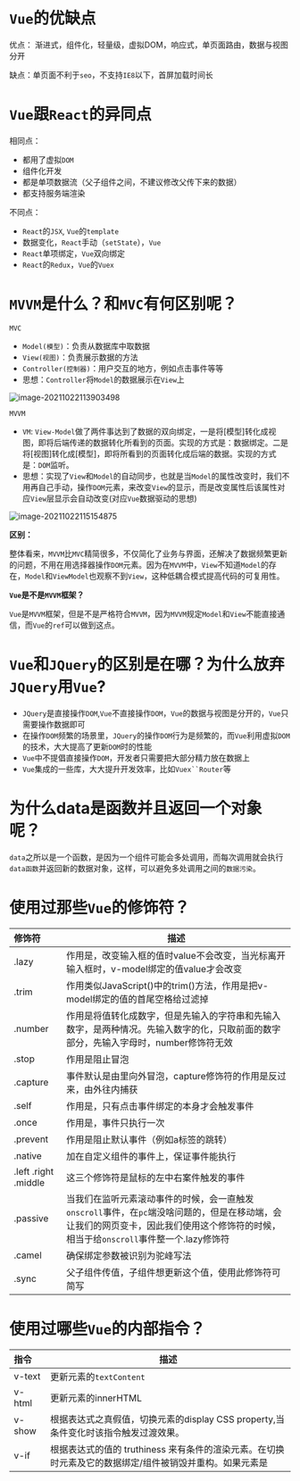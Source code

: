 # `Vue`的优缺点

优点： 渐进式，组件化，轻量级，虚拟DOM，响应式，单页面路由，数据与视图分开

缺点：单页面不利于`seo`，不支持`IE8`以下，首屏加载时间长

# `Vue`跟`React`的异同点

相同点：

- 都用了虚拟`DOM`
- 组件化开发
- 都是单项数据流（父子组件之间，不建议修改父传下来的数据）
- 都支持服务端渲染

不同点：

- `React`的`JSX`, `Vue`的`template`
- 数据变化，`React`手动（`setState`），`Vue`
- `React`单项绑定，`Vue`双向绑定
- `React`的`Redux`，`Vue`的`Vuex`

# `MVVM`是什么？和`MVC`有何区别呢？

`MVC`

- `Model(模型)`：负责从数据库中取数据
- `View(视图)`：负责展示数据的方法
- `Controller(控制器)`：用户交互的地方，例如点击事件等等
- 思想：`Controller`将`Model`的数据展示在`View`上

![image-20211022113903498](C:\Users\kv\AppData\Roaming\Typora\typora-user-images\image-20211022113903498.png)

`MVVM`

- `VM`: `View-Model`做了两件事达到了数据的双向绑定，一是将[模型]转化成视图，即将后端传递的数据转化所看到的页面。实现的方式是：数据绑定。二是将[视图]转化成[模型]，即将所看到的页面转化成后端的数据。实现的方式是：`DOM`监听。
- 思想：实现了`View`和`Model`的自动同步，也就是当`Model`的属性改变时，我们不用再自己手动，操作`DOM`元素，来改变`View`的显示，而是改变属性后该属性对应`View`层显示会自动改变(对应`Vue`数据驱动的思想)

![image-20211022115154875](C:\Users\kv\AppData\Roaming\Typora\typora-user-images\image-20211022115154875.png)

**区别：**

整体看来，`MVVM`比`MVC`精简很多，不仅简化了业务与界面，还解决了数据频繁更新的问题，不用在用选择器操作`DOM`元素。因为在`MVVM`中，`View`不知道`Model`的存在，`Model`和`ViewModel`也观察不到`View`，这种低耦合模式提高代码的可复用性。

**`Vue`是不是`MVVM`框架？**

`Vue`是`MVVM`框架，但是不是严格符合`MVVM`，因为`MVVM`规定`Model`和`View`不能直接通信，而`Vue`的`ref`可以做到这点。

# `Vue`和`JQuery`的区别是在哪？为什么放弃`JQuery`用`Vue`?

- `JQuery`是直接操作`DOM`,`Vue`不直接操作`DOM`，`Vue`的数据与视图是分开的，`Vue`只需要操作数据即可
- 在操作`DOM`频繁的场景里，`JQuery`的操作`DOM`行为是频繁的，而`Vue`利用虚拟`DOM`的技术，大大提高了更新`DOM`时的性能
- `Vue`中不提倡直接操作`DOM`，开发者只需要把大部分精力放在数据上
- `Vue`集成的一些库，大大提升开发效率，比如`Vuex``Router`等

# 为什么data是函数并且返回一个对象呢？

`data`之所以是一个函数，是因为一个组件可能会多处调用，而每次调用就会执行`data函数`并返回新的数据对象，这样，可以避免多处调用之间的`数据污染`。

# 使用过那些`Vue`的修饰符？

| 修饰符               | 描述                                                         |
| :------------------- | ------------------------------------------------------------ |
| .lazy                | 作用是，改变输入框的值时value不会改变，当光标离开输入框时，v-model绑定的值value才会改变 |
| .trim                | 作用类似JavaScript()中的trim()方法，作用是把v-model绑定的值的首尾空格给过滤掉 |
| .number              | 作用是将值转化成数字，但是先输入的字符串和先输入数字，是两种情况。先输入数字的化，只取前面的数字部分，先输入字母时，number修饰符无效 |
| .stop                | 作用是阻止冒泡                                               |
| .capture             | 事件默认是由里向外冒泡，capture修饰符的作用是反过来，由外往内捕获 |
| .self                | 作用是，只有点击事件绑定的本身才会触发事件                   |
| .once                | 作用是，事件只执行一次                                       |
| .prevent             | 作用是阻止默认事件（例如a标签的跳转）                        |
| .native              | 加在自定义组件的事件上，保证事件能执行                       |
| .left .right .middle | 这三个修饰符是鼠标的左中右案件触发的事件                     |
| .passive             | 当我们在监听元素滚动事件的时候，会一直触发`onscroll`事件，在`pc`端没啥问题的，但是在移动端，会让我们的网页变卡，因此我们使用这个修饰符的时候，相当于给`onscroll`事件整一个.lazy修饰符 |
| .camel               | 确保绑定参数被识别为驼峰写法                                 |
| .sync                | 父子组件传值，子组件想更新这个值，使用此修饰符可简写         |



# 使用过哪些`Vue`的内部指令？

| 指令      | 描述                                                         |
| :-------- | ------------------------------------------------------------ |
| v-text    | 更新元素的`textContent`                                      |
| v-html    | 更新元素的innerHTML                                          |
| v-show    | 根据表达式之真假值，切换元素的display CSS property,当条件变化时该指令触发过渡效果。 |
| v-if      | 根据表达式的值的 truthiness 来有条件的渲染元素。在切换时元素及它的数据绑定/组件被销毁并重构。如果元素是<template>，将提出它的内容作为条件块，当条件变化时该指令触发过度效果 |
| v-else    | 前一兄弟元素必须有v-if或v-else-if，类似于`js`中的if else     |
| v-else-if | 前一兄弟元素必须有v-if或v-else-if                            |
| v-for     | 列表循环渲染，数组，对象，数字，字符串都可以                 |
| v-on      | 缩写是@，绑定事件                                            |
| v-bind    | 缩写是：，用于动态绑定各种变量                               |
| v-model   | 双向便规定表单项的值                                         |
| v-slot    | 缩写是#，插槽名                                              |
| v-once    | 元素和组件只渲染一次                                         |
| v-pre     | 跳过这个元素和它的子元素的编译过程。可以用来显示原始Mustache标签，跳过大量没有指令的节点会加快编译。 |
| v-cloak   | 这个指令保持在元素上直到关联实例结束编译，和CSS规则如[v-cloak]{display:none}一起用时，这个指令可以隐藏未编译的mustache标签直到实例准备完毕。 |

# 组件之间的传值方式有哪些？

- 父组件传值给子组件，子组件使用`props`进行接收
- 子组件传值给父组件，子组件使用`$emit+事件`对父组件进行传值
- 组件中可以使用`$parent`和`$children`获取到父组件实例和子组件实例，进而获取数据
- 使用`$attrs`和`$listeners`，在对一些组件进行二次封装时可以方便传值，例如A->B->C
- 使用`$refs`获取组件实例，进而获取数据
- 使用`Vuex`进行状态管理
- 使用`eventBus`进行跨域组件触发事件，进而传递数据
- 使用`provide`和`inject`，官方建议我们不要用这个，*但`ElementUI`源码在大量使用*
- 使用浏览器本地缓存，例如`localStorage`

# 路由有哪些模式呢？又有什么不同呢？

- hash模式：通过`#`号后面的内容的更新，触发`hashchange`事件，实现路由切换
- history模式：通过`pushState`和`replaceState`切换url，触发`popstate`事件，实现路由切换，需要后端配合

# 如何设置class，动态style

- 动态class对象：`<div :class="{'is-active': true, 'red': isRed}"></div>`
- 动态class对象：`<div :class="['is-active', isRed ? 'red': '']"></div>`
- 动态style对象：`<div :style="{color: textColor, fontSize: '10px'}"></div>`
- 动态style对象：`<div :style="[{color: textColor, fontSize: '100px'}, {fontWeight: '300'}]"></div>`

# `v-if`和`v-show`的区别

- `v-if`是通过控制`dom`元素的删除和生成来实现显隐，每次显隐都会使组件重新跑一边生命周期，因为显隐决定了组件生成和销毁
- `v-show`是通过控制`dom`元素的`css`样式来实现显隐，不会销毁
- 需要频繁或大量显隐使用v-show，否则使用`v-if`

# `computed`和`watch`的区别

- `computed`是依赖已有的变量来计算一个目标变量，大多数情况都是`多个变量`凑在一起计算出`一个变量`，并且`computed`具有`缓存机制`，依赖值不变的情况下其会直接读取缓存进行服用，`computed`不能进行`异步处理`
- `watch`是监听某一个变量的变化，并执行相应的回调函数，通常是`一个变量`的变化决定`多个变量`的变化，`watch`可以进行`异步操作`
- 简单记就是：一般情况下`computed`是`多对一`， `watch`是`一对多`

#  `Vue`的生命周期

| 钩子          | 描述                                                         |
| ------------- | ------------------------------------------------------------ |
| veforeCreate  | 实例了`Vue`但没有进行数据的                                  |
| created       | 数据已被初始化响应式处理，在这里可以访问到数据，也可以修改数据 |
| beforeMount   | `render`函数在这里被调用，生成虚拟`DOM`，但是还没转成真实`DOM`并替换到`el` |
| Mounted       | 在这里，真实`DOM`挂载完毕                                    |
| beforeUpdate  | 数据更新后，新的虚拟`DOM`生成，但还没跟旧虚拟`DOM`对比打补丁 |
| updated       | 新旧虚拟`DOM`对比打补丁后，进行真实`DOM`的更新               |
| activated     | 被`keep-alive`缓存的组件停用时调用                           |
| beforeDestroy | 实例销毁之前调用，在这一步，依然可以访问数据                 |
| destroyed     | 实例销毁后调用。该钩子被调用后，对应`Vue`实例所有指令都被解绑，所有时间监听器被移除，所有的子实例也都被销毁 |
| errorCaptured | 当捕获一个来自子孙质检的错误时被调用，此钩子会接受3个参数：错误对象、发生错误的组件实例以及一个包含错误来源信息的字符串，此钩子可以返回false以阻止该错误继续向上传播 |

# 为什么`v-if`和`v-for`不建议用在同一个标签

在`VUE2`中，`v-for`优先级是高于`v-if`的

```html
<div v-for="item in [1,2,3,4,5,6,7]" v-if="item !== 3">
	{{item}}
</div>
```

在上面的写法是`v-for`和`v-if`同时存在，会先把7个元素都遍历出来，然后再一个个判断是否为3，并把3给隐藏掉，这样的坏处就是，渲染了无用的3节点，增加无用的`dom`操作，建议使用，computed来解决这个问题：

```html
<div v-for="item in list">
	{{item}}
</div>

computed () {
	list () {
		return [1,2,3,4,5,6,7].filter(item => item != 3)
	}
}
```

# `vuex`的属性有哪些，作用是？

![image-20211022151338298](C:\Users\kv\AppData\Roaming\Typora\typora-user-images\image-20211022151338298.png)

- State：定义了应用状态的数据结构，可以在这里设置默认的初始状态
- Getter：允许组件从`store`中获取数据，`mapGetters`辅助函数仅仅是将`store`中的`getter`映射到局部计算属性
- Mutation：是唯一更改`store`中状态的方法，且必须是同步函数
- Action：用于提交mutation，而不是直接改变状态，可以包含任意异步操作
- Module：允许将单一的`Store`拆分为多个`store`且同时保存在单一的状态树中

# 不需要响应式的数据应该怎么办

在我们的`VUE`开发中，会有一些数据始终都没有改变，这种`死数据`，既然`不改变`，那也就`不需要对他做响应式处理`了，不然只会做一些无用功消耗性能，比如一些写死的下拉框，写死的表格数据，这些数据量大的`死数据`，如果都进行响应式处理，那会消耗大量性能。

```
// 方法一：将数据定义在data之外
data () {
	this.list = {xx}
	return {}
}

// 方法二 Object.freeze()
data () {
	return {
		list1: Object.freeze({xx})
	}
}
```

# watch 有哪些属性

当监听一个基本数据类型时：

```js
watch: {
    value () {
        // do something
    }
}
```

当我们监听一个引用数据类型时：

```js
watch: {
    obj: {
       handler () { // 执行回调
           // do something
       },
       deep: true, // 是否进行深度监听
       immediate: true // 是否初始执行handler函数
    }
}
```

# 父组件生命周期顺序

`父beforeCreate` -> `父created` -> `父beforeMount` -> `子beforeCreate` -> `子created` -> `子beforeMount` -> `子mounted` -> `父mounted`

# 对象新属性无法更新视图，删除属性无法更新视图，为什么，怎么解决？

- 原因： `Object.defineProperty`没有对对象的新属性进行属性劫持
- 对象新属性无法更新视图：使用`Vue.$set(obj, key, value)`，组件中`this.$set(obj, key, value)`
- 删除属性无法更新视图：使用`Vue.$delete(obj, key)`，组件中`this.$delete(obj, key)`

## 直接`arr[index] === xxx`无法更新视图，怎么办，为什么？

- 原因：`Vue`没有对数组进行`Object.defineProperty`的属性劫持，所有直接`arr[index] === xxx`是无法更新视图的
- 使用数组的splice方法，`arr.splice(index, 1, item)`
- 使用 `Vue.$set(arr, index, value)`

# 自定义指令（8个）

在 `Vue`，除了核心功能默认内置的指令 ( `v-model` 和 `v-show` )，`Vue` 也允许注册自定义指令。它的作用价值在于当开发人员在某些场景下需要对普通 `DOM` 元素进行操作。

`Vue` 自定义指令有全局注册和局部注册两种方式。先来看看注册全局指令的方式，通过 `Vue.directive( id, [definition] )` 方式注册全局指令。然后在入口文件中进行 `Vue.use()` 调用。

批量组成指令，新建directives/index.js文件

```js
import copy from './copy'
import longpress from './longpress'

// 自定义指令
const directives = {
    copy, longpress
}

export default {
    install (Vue) {
        Object.keys(directives).forEach(key) => {
            Vue.directive(key, directives[key])
        }
    }
}
```

在`main.js` 引入并调用

```js
import Vue from 'vue'
import Directives from './js/directives'
Vue.use(Directives)
```

指令定义函数提供了几个钩子函数（可选）：

- `bind`：只调用一次，指令第一次绑定到元素时调用，可以定义一个在绑定时执行一次的初始化动作
- `inserted`：被绑定元素插入父节点时调用（父节点存在即可调用，不必存在document中）
- `update`：被绑定元素所在的模板更新时调用，而不论绑定值是否变化，通过比较更新前后的绑定值
- `componentUpdated`：被绑定元素所在模板完成一次更新周期时调用
- `unbind`：只调用一次，指令与元素解绑时调用

下面分享几个实用的`VUE`自定义指令

- 复制粘贴指令 `v-copy`
- 长按指令`v-longpress`
- 输入框防抖指令`v-debounce`
- 禁止表情及特殊字符`v-emoji`
- 图片懒加载`v-LazyLoad`
- 权限校验指令`v-premission`
- 实现页面水印`v-waterMarker`
- 拖拽指令`v-draggable`

## v-copy

需求：实现一键复制文本内容，用于鼠标右键粘贴。

思路：

1. 动态创建 textarea 标签，并设置 readOnly 属性及移出可视区域
2. 将要复制的值赋给 textarea 标签的 value 属性，并插入到 body
3. 选中值 textarea 并复制
4. 将 body 中插入的 textarea 移除
5. 在第一次调用时绑定事件，在解绑时移除事件

```js
const copy = {
    bind (el, { value }) {
        el.$value = value
        el.handler = () => {
            if (!el.$value) {
                // 值为空的时候，给出提示。可根据项目UI仔细设计
                console.log('无复制内容')
                return
            }

            // 动态创建textarea标签
            const textarea = document.createElement('textarea')
            // 将该 textarea 设为 readonly 防止 IOS 下自动唤起键盘，同事将textarea移除可视区域
            textarea.readonly = 'readonly'
            textarea.style.position = 'absolute'
            textarea.style.left = '-9999px'
            // 将copy的值赋给textarea标签的value属性
            textarea.value = el.$value
            // 将textarea 插入 body 中
            document.body.appendChild(textarea)
            // 选中并复制
            textarea.select()
            const result = document.execCommand('Copy')
            if (result) {
                console.log('复制成功')
            }    
            document.body.removeChild(textarea)
        }
        // 绑定点击事件, 就是所谓的一键copy
        el.addEventListener(textarea)
    }

    // 当传进来的值更新的时候触发
    componentUpdated (el, { value }) {
        el.$value = value
    }

    // 指令与元素解绑的时候,移除事件绑定
    unbind (el) {
        el.removeEventListener('click', el.handler)
    }
}

export default copy
```

使用： 给`DOM`加上`v-copy`及复制的文本即可

```html
<template>
	<button v-copy="copyText">
        复制
    </button>
</template>

<script>
	export default {
        data () {
            return {
                copyText: 'a copy directives'
            }
        }
    }
</script>
```

## `v-longpress`

需求： 实现长按，用户需要按下并按住按钮几秒，触发相应事件

思路：

1. 创建一个计时器， n秒后执行函数





